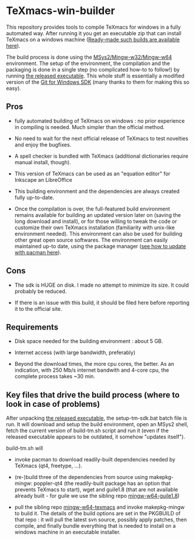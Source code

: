 # TeXmacs-win-builder

This repository provides tools to compile TeXmacs for windows in a fully automated way. After running it you get an executable zip that can install TeXmacs on a windows machine ([Ready-made such builds are available here](https://github.com/slowphil/mingw-w64-texmacs/releases/latest)).

The build process is done using the [MSys2/Mingw-w32/Mingw-w64](https://sourceforge.net/p/msys2/wiki/MSYS2%20introduction/) environment.
The setup of the environment, the compilation and the packaging is done in a single step (no complicated how-to to follow!) by running [the released executable](https://github.com/slowphil/texmacs-win-builder/releases/download/v0.9/texmacs-win-sdk-installer-0.9.7z.exe). This whole stuff is essentially a modified version of the [Git for Windows SDK](https://git-for-windows.github.io/#contribute) (many thanks to them for making this so easy).


## Pros

- fully automated building of TeXmacs on windows : no prior experience in compiling is needed. Much simpler than the official method.

- No need to wait for the next official release of TeXmacs to test novelties and enjoy the bugfixes.

- A spell checker is bundled with TeXmacs (additional dictionaries require manual install, though).

- This version of TeXmacs can be used as an "equation editor" for Inkscape an LibreOffice

- This building environment and the dependencies are always created fully up-to-date.

- Once the compilation is over, the full-featured build environment remains available for building an updated version later on (saving the long download and install), or for those willing to tweak the code or customize their own TeXmacs installation (familiarity with unix-like environment needed). This environment can also be used for building other great open source softwares. The environment can easily maintained up-to date, using the package manager ([see how to update with pacman here](https://github.com/msys2/msys2/wiki/MSYS2-installation#iii-updating-packages)).


## Cons

- The sdk is HUGE on disk. I made no attempt to minimize its size. It could probably be reduced. 

- If there is an issue with this build, it should be filed here before reporting it to the official site.


## Requirements

- Disk space needed for the building environment : about 5 GB.

- Internet access (with large bandwidth, preferably)

- Beyond the download times, the more cpu cores, the better. As an indication, with 250 Mb/s internet bandwith and 4-core cpu, the complete process takes ~30 min.


## Key files that drive the build process (where to look in case of problems)

After unpacking [the released executable](https://github.com/slowphil/texmacs-win-builder/releases/download/0.91/texmacs-win-sdk-installer-0.91.7z.exe), the setup-tm-sdk.bat batch file is run. It will download and setup the build environment, open an MSys2 shell, fetch the current version of build-tm.sh script and run it (even if the released executable appears to be outdated, it somehow "updates itself").

build-tm.sh will 

- invoke pacman to download readily-built dependencies needed by TeXmacs (qt4, freetype, ...).

- (re-)build three of the dependencies from source using makepkg-mingw: poppler-qt4 (the readily-built package has an option that prevents TeXmacs to start), wget and guile1.8 (that are not available already built - for guile we use the sibling repo [mingw-w64-guile1.8](https://github.com/slowphil/mingw-w64-guile1.8))

- pull the sibling repo [mingw-w64-texmacs](https://github.com/slowphil/mingw-w64-texmacs) and invoke makepkg-mingw to build it. The details of the build options are set in the PKGBUILD of that repo : it will pull the latest svn source, possibly apply patches, then compile, and finally bundle everything that is needed to install on a windows machine in an executable installer.

